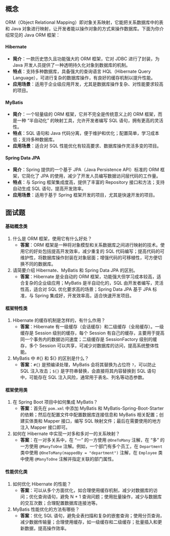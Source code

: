 ## 概念

ORM（Object Relational Mapping）即对象关系映射，它能把关系数据库中的表和 Java 对象进行映射，让开发者能以操作对象的方式来操作数据库。下面为你介绍常见的 Java ORM 框架：

#### Hibernate

- **简介**：一款历史悠久且功能强大的 ORM 框架，它对 JDBC 进行了封装，为 Java 开发人员提供了一种透明持久化对象到数据库的机制。
- **特点**：支持多种数据库，具备强大的查询语言 HQL（Hibernate Query Language），可进行复杂的数据库操作，有良好的缓存机制以提升性能。
- **应用场景**：适用于企业级应用开发，尤其是数据库操作复杂、对性能要求较高的项目。

#### MyBatis

- **简介**：一个轻量级的 ORM 框架，它并不完全是传统意义上的 ORM 框架，而是一种 “半自动化” 的映射工具，允许开发者编写 SQL 语句，拥有更高的灵活性。
- **特点**：SQL 语句和 Java 代码分离，便于维护和优化；配置简单，学习成本低；支持多种数据库。
- **应用场景**：适合对 SQL 性能优化有较高要求、数据库操作灵活多变的项目。

#### Spring Data JPA

- **简介**：Spring 提供的一个基于 JPA（Java Persistence API）标准的 ORM 框架，它简化了 JPA 的使用，减少了开发人员编写数据访问层代码的工作量。
- **特点**：与 Spring 框架集成度高，提供了丰富的 Repository 接口和方法；支持自动生成 SQL 语句，提高开发效率。
- **应用场景**：适用于基于 Spring 框架开发的项目，尤其是快速开发的项目。

## 面试题

#### 基础概念类

1. 什么是 ORM 框架，使用它有什么好处？
   - **答案**：ORM 框架是一种将对象模型和关系数据库之间进行映射的技术。使用它的好处包括提高开发效率，减少重复的 SQL 代码编写；提高代码的可维护性，将数据库操作封装在对象层面；增强代码的可移植性，可方便切换不同的数据库。
2. 请简要介绍 Hibernate、MyBatis 和 Spring Data JPA 的区别。
   - **答案**：Hibernate 是全自动的 ORM 框架，功能强大但学习成本较高，适合复杂的企业级应用；MyBatis 是半自动化的，SQL 由开发者编写，灵活性高，适合对 SQL 优化要求高的场景；Spring Data JPA 基于 JPA 标准，与 Spring 集成好，开发效率高，适合快速开发项目。

#### 框架特性类

1. Hibernate 的缓存机制是怎样的，有什么作用？
   - **答案**：Hibernate 有一级缓存（会话缓存）和二级缓存（全局缓存）。一级缓存是 Session 级别的缓存，每个 Session 有自己的缓存，主要用于提高同一个事务内的数据访问速度；二级缓存是 SessionFactory 级别的缓存，多个 Session 可以共享，可减少对数据库的访问，提高系统整体性能。
2. MyBatis 中 #{} 和 ${} 的区别是什么？
   - **答案**：`#{}` 是预编译处理，MyBatis 会将其替换为占位符 `?`，可以防止 SQL 注入攻击；`${}` 是字符串替换，会直接将其内容替换到 SQL 语句中，可能存在 SQL 注入风险，通常用于表名、列名等动态参数。

#### 框架使用类

1. 在 Spring Boot 项目中如何集成 MyBatis？
   - **答案**：首先在 `pom.xml` 中添加 MyBatis 和 MyBatis-Spring-Boot-Starter 的依赖；然后在配置文件中配置数据库连接信息和 MyBatis 相关配置；创建实体类和 Mapper 接口，编写 SQL 映射文件；最后在需要使用的地方注入 Mapper 接口即可。
2. 如何在 Hibernate 中实现一对多和多对一的关系映射？
   - **答案**：在一对多关系中，在 “一” 的一方使用 `@OneToMany` 注解，在 “多” 的一方使用 `@ManyToOne` 注解。例如，一个部门有多个员工，在 `Department` 类中使用 `@OneToMany(mappedBy = "department")` 注解，在 `Employee` 类中使用 `@ManyToOne` 注解并指定关联的部门属性。

#### 性能优化类

1. 如何优化 Hibernate 的性能？
   - **答案**：可以从多个方面优化，如合理使用缓存机制，减少对数据库的访问；优化查询语句，避免 N + 1 查询问题；使用批量操作，减少与数据库的交互次数；合理配置数据库连接池等。
2. MyBatis 性能优化的方法有哪些？
   - **答案**：优化 SQL 语句，避免全表扫描和复杂的嵌套查询；使用分页查询，减少数据传输量；合理使用缓存，如一级缓存和二级缓存；批量插入和更新数据，提高操作效率。